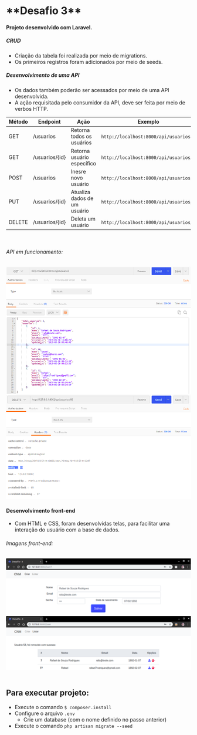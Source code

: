 <h1>**Desafio 3**</h1>

#### Projeto desenvolvido com Laravel.

##### CRUD
* Criação da tabela foi realizada por meio de migrations.
* Os primeiros registros foram adicionados por meio de seeds.


##### Desenvolvimento de uma API
* Os dados também poderão ser acessados por meio de uma API desenvolvida.
* A ação requisitada pelo consumidor da API, deve ser feita por meio de verbos HTTP.


Método | Endpoint | Ação | Exemplo |
| --- | --- | --- | --- |
| GET | /usuarios | Retorna todos os usuários |  `http://localhost:8000/api/usuarios` |
| GET | /usuarios/{id} | Retorna usuário específico |  `http://localhost:8000/api/usuarios/1` |
| POST | /usuarios | Inesre novo usuário |  `http://localhost:8000/api/usuarios` |
| PUT | /usuarios/{id} | Atualiza dados de um usuário |  `http://localhost:8000/api/usuarios/1` |
| DELETE | /usuarios/{id} | Deleta um usuário |  `http://localhost:8000/api/usuarios/1` |

<br>

###### API em funcionamento:
<img src="public/desafio-3-3.png">
<br>
<img src="public/desafio-3-4.png">
<br>

#### Desenvolvimento front-end
* Com HTML e CSS, foram desenvolvidas telas, para facilitar uma interação do usuário com a base de dados.

###### Imagens front-end:
<img src="public/desafio-3-1.png">
<br>
<img src="public/desafio-3-2.png">
<br><br>

## Para executar projeto:
* Execute o comando `$ composer.install`
* Configure o arquivo `.env`
    * Crie um database (com o nome definido no passo anterior)
* Execute o comando `php artisan migrate --seed`
